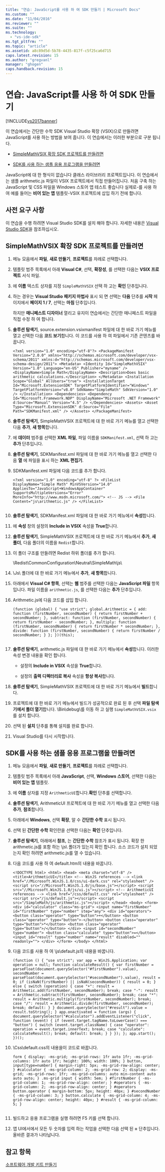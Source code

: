 ```yaml
---
title: "연습: JavaScript를 사용 하 여 SDK 만들기 | Microsoft Docs"
ms.custom: ""
ms.date: "11/04/2016"
ms.reviewer: ""
ms.suite: ""
ms.technology: 
  - "vs-ide-sdk"
ms.tgt_pltfrm: ""
ms.topic: "article"
ms.assetid: a8c89d5d-5b78-4435-817f-c5f25ca6d715
caps.latest.revision: 15
ms.author: "gregvanl"
manager: "ghogen"
caps.handback.revision: 15
---
```

# 연습: JavaScript를 사용 하 여 SDK 만들기
[!INCLUDE[vs2017banner](../code-quality/includes/vs2017banner.md)]

이 연습에서는 간단한 수학 SDK Visual Studio 확장 \(VSIX\)으로 만들려면 JavaScript를 사용 하는 방법을 보여 줍니다.  이 연습에서는 이러한 부분으로 구분 됩니다.  
  
-   [SimpleMathVSIX 확장 SDK 프로젝트를 만들려면](../extensibility/walkthrough-creating-an-sdk-using-javascript.md#createSimpleMathVSIX)  
  
-   [SDK를 사용 하는 샘플 응용 프로그램을 만들려면](../extensibility/walkthrough-creating-an-sdk-using-javascript.md#createSampleApp)  
  
 JavaScript에 대 한 형식이 없습니다 클래스 라이브러리 프로젝트입니다. 이 연습에서는 샘플 arithmetic.js 파일이 VSIX 프로젝트에서 직접 만들어집니다. 처음 구축 하는 JavaScript 및 CSS 파일을 Windows 스토어 앱 테스트 좋습니다 실제로\-를 사용 하 여 예를 들어는 **비어 있는 앱** 템플릿\-VSIX 프로젝트에 삽입 하기 전에 합니다.  
  
## 사전 요구 사항  
 이 연습을 수행 하려면 Visual Studio SDK를 설치 해야 합니다. 자세한 내용은 [Visual Studio SDK](../extensibility/visual-studio-sdk.md)을 참조하십시오.  
  
##  <a name="createSimpleMathVSIX"></a> SimpleMathVSIX 확장 SDK 프로젝트를 만들려면  
  
1.  메뉴 모음에서 **파일**, **새로 만들기**, **프로젝트**를 차례로 선택합니다.  
  
2.  템플릿 범주 목록에서 아래 **Visual C\#**, 선택, **확장성**, 를 선택한 다음는 **VSIX 프로젝트** 서식 파일.  
  
3.  에 **이름** 텍스트 상자를 지정 `SimpleMathVSIX` 선택 하 고는 **확인** 단추입니다.  
  
4.  하는 경우는 **Visual Studio 패키지 마법사** 표시 되 면 선택는 **다음** 단추를 **시작** 페이지에서 **페이지 1 \/ 7**, 선택는 **마침** 단추입니다.  
  
     하지만 **매니페스트 디자이너** 열리고 유지이 연습에서는 간단한 매니페스트 파일을 직접 수정 하 여 합니다.  
  
5.  **솔루션 탐색기**, source.extension.vsixmanifest 파일에 대 한 바로 가기 메뉴를 열고 선택한 다음 **코드 보기**합니다. 이 코드를 사용 하 여 파일에서 기존 콘텐츠를 바꿉니다.  
  
    ```  
    <?xml version="1.0" encoding="utf-8"?> <PackageManifest Version="2.0.0" xmlns="http://schemas.microsoft.com/developer/vsx-schema/2011" xmlns:d="http://schemas.microsoft.com/developer/vsx-schema-design/2011"> <Metadata> <Identity Id="SimpleMathVSIX" Version="1.0" Language="en-US" Publisher="myname" /> <DisplayName>Simple Math</DisplayName> <Description>Does basic arithmetic calculations.</Description> </Metadata> <Installation Scope="Global" AllUsers="true"> <InstallationTarget Id="Microsoft.ExtensionSDK" TargetPlatformIdentifier="Windows" TargetPlatformVersion="v8.0" SdkName="SimpleMath" SdkVersion="1.0" /> </Installation> <Dependencies> <Dependency Id="Microsoft.Framework.NDP" DisplayName="Microsoft .NET Framework" d:Source="Manual" Version="4.5" /> </Dependencies> <Assets> <Asset Type="Microsoft.ExtensionSDK" d:Source="File" Path="SDKManifest.xml" /> </Assets> </PackageManifest>  
    ```  
  
6.  **솔루션 탐색기**, SimpleMathVSIX 프로젝트에 대 한 바로 가기 메뉴를 열고 선택한 다음 **추가**, **새 항목**합니다.  
  
7.  에 **데이터** 범주를 선택한 **XML 파일**, 파일 이름을 `SDKManifest.xml`, 선택 하 고는 **추가** 단추입니다.  
  
8.  **솔루션 탐색기**, SDKManifest.xml 파일에 대 한 바로 가기 메뉴를 열고 선택한 다음 **열** 에 파일을 표시 하는 **XML 편집기**.  
  
9. SDKManifest.xml 파일에 다음 코드를 추가 합니다.  
  
    ```  
    <?xml version="1.0" encoding="utf-8" ?> <FileList DisplayName="Simple Math" MinVSVersion="14.0" AppliesTo="JavaScript+WindowsAppContainer" SupportsMultipleVersions="Error" MoreInfo="http://www.msdn.microsoft.com/"> <!-- JS --> <File Content="js\arithmetic.js" /> </FileList>  
  
    ```  
  
10. **솔루션 탐색기**, SDKManifest.xml 파일에 대 한 바로 가기 메뉴에서 **속성**합니다.  
  
11. 에 **속성** 창의 설정의 **Include in VSIX** 속성을 **True**합니다.  
  
12. **솔루션 탐색기**, SimpleMathVSIX 프로젝트에 대 한 바로 가기 메뉴에서 **추가**, **새 폴더**, 다음 폴더의 이름을 `Redist`합니다.  
  
13. 이 폴더 구조를 만들려면 Redist 하위 폴더를 추가 합니다.  
  
     \\Redist\\CommonConfiguration\\Neutral\\SimpleMath\\js\\  
  
14. \\Js\\ 폴더에 대 한 바로 가기 메뉴에서 **추가**, **새 항목**합니다.  
  
15. 아래에서 **Visual C\# 항목**, 선택는 **웹** 범주를 선택한 다음는 **JavaScript 파일** 항목입니다. 파일 이름을 `arithmetic.js`, 를 선택한 다음는 **추가** 단추입니다.  
  
16. Arithmetic.js에 다음 코드를 삽입 합니다.  
  
    ```  
    (function (global) { "use strict"; global.Arithmetic = { add: function (firstNumber, secondNumber) { return firstNumber + secondNumber; }, subtract: function (firstNumber, secondNumber) { return firstNumber - secondNumber; }, multiply: function (firstNumber, secondNumber) { return firstNumber * secondNumber; }, divide: function (firstNumber, secondNumber) { return firstNumber / secondNumber; } }; })(this);  
  
    ```  
  
17. **솔루션 탐색기**, arithmetic.js 파일에 대 한 바로 가기 메뉴에서 **속성**합니다. 이러한 속성 변경 내용을 확인 합니다.  
  
    -   설정의 **Include in VSIX** 속성을 **True**합니다.  
  
    -   설정의 **출력 디렉터리로 복사** 속성을 **항상 복사**합니다.  
  
18. **솔루션 탐색기**, SimpleMathVSIX 프로젝트에 대 한 바로 가기 메뉴에서 **빌드**합니다.  
  
19. 프로젝트에 대 한 바로 가기 메뉴에서 빌드가 성공적으로 완료 된 후 선택 **파일 탐색기에서 폴더 열기**합니다. \\Bin\\debug\\를 이동 하 고 실행 `SimpleMathVSIX.vsix` 를 설치 합니다.  
  
20. 선택 된 **설치** 단추를 통해 설치를 완료 합니다.  
  
21. Visual Studio를 다시 시작합니다.  
  
##  <a name="createSampleApp"></a> SDK를 사용 하는 샘플 응용 프로그램을 만들려면  
  
1.  메뉴 모음에서 **파일**, **새로 만들기**, **프로젝트**를 차례로 선택합니다.  
  
2.  템플릿 범주 목록에서 아래 **JavaScript**, 선택, **Windows 스토어**, 선택한 다음는 **비어 있는 앱** 템플릿.  
  
3.  에 **이름** 상자를 지정 `ArithmeticUI`합니다.**확인** 단추를 선택합니다.  
  
4.  **솔루션 탐색기**, ArithmeticUI 프로젝트에 대 한 바로 가기 메뉴를 열고 선택한 다음 **추가**, **참조**합니다.  
  
5.  아래에서 **Windows**, 선택 **확장**, 알 수 **간단한 수학** 표시 됩니다.  
  
6.  선택 된 **간단한 수학** 확인란을 선택한 다음는 **확인** 단추입니다.  
  
7.  **솔루션 탐색기**, 아래에서 **참조**, 는 **간단한 수학** 참조가 표시 됩니다. 확장 한 arithmetic.js를 포함 하는 \\js\\ 폴더가 있는지 확인 합니다. 소스 코드가 설치 되었는지 확인 하려면 arithmetic.js를 열 수 있습니다.  
  
8.  다음 코드를 사용 하 여 default.htm의 내용을 바꿉니다.  
  
    ```  
    <!DOCTYPE html> <html> <head> <meta charset="utf-8" /> <title>ArithmeticUI</title> <!-- WinJS references --> <link href="//Microsoft.WinJS.1.0/css/ui-dark.css" rel="stylesheet" /> <script src="//Microsoft.WinJS.1.0/js/base.js"></script> <script src="//Microsoft.WinJS.1.0/js/ui.js"></script> <!-- ArithmeticUI references --> <link href="/css/default.css" rel="stylesheet" /> <script src="/js/default.js"></script> <script src="/SimpleMath/js/arithmetic.js"></script> </head> <body> <form> <div id="calculator" class="ms-grid"> <input name="firstNumber" id="firstNumber" type="number" step="any"> <div id="operators"> <button class="operator" type="button">+</button> <button class="operator" type="button">-</button> <button class="operator" type="button">*</button> <button class="operator" type="button">/</button> </div> <input id="secondNumber" type="number"> <button class="calculate" type="button">=</button> <input id="result" type="number" name="result" disabled="" readonly=""> </div> </form> </body> </html>  
    ```  
  
9. 다음 코드를 사용 하 여 \\js\\default.js의 내용을 바꿉니다.  
  
    ```  
    (function () { "use strict"; var app = WinJS.Application; var operation = null; function calculateResult() { var firstNumber = parseFloat(document.querySelector("#firstNumber").value), secondNumber = parseFloat(document.querySelector("#secondNumber").value), result = 0; if (isNaN(firstNumber) || isNaN(secondNumber)) { result = 0; } else { switch (operation) { case "+": result = Arithmetic.add(firstNumber, secondNumber); break; case "-": result = Arithmetic.subtract(firstNumber, secondNumber); break; case "*": result = Arithmetic.multiply(firstNumber, secondNumber); break; case "/": result = Arithmetic.divide(firstNumber, secondNumber); break; default: } } document.querySelector("#result").value = result.toString(); } app.onactivated = function (args) { document.querySelector("#calculator").addEventListener("click", function (event) { if (event.target.tagName.toLowerCase() === "button") { switch (event.target.className) { case "operator": operation = event.target.innerText; break; case "calculate": calculateResult(); break; default: break; } } }); }; app.start(); })();  
    ```  
  
10. \\Css\\default.css의 내용을이 코드로 바꿉니다.  
  
    ```  
    form { display: -ms-grid; -ms-grid-rows: 1fr auto 1fr; -ms-grid-columns: 1fr auto 1fr; height: 100%; width: 100%; } button, input[type=number] { margin-right: 5px; -ms-grid-row-align: center; } #calculator { -ms-grid-column: 2; -ms-grid-row: 2; display: -ms-grid; -ms-grid-rows: 1fr; -ms-grid-columns: auto min-content auto auto auto; } .ms-grid input { width: 5em; } #firstNumber { -ms-grid-column: 1; -ms-grid-row-align: center; } #operators { -ms-grid-column: 2; -ms-grid-row-align: center; } #operators button.operator { margin-bottom: 5px; height: 40px; } #secondNumber { -ms-grid-column: 3; } button.calculate { -ms-grid-column: 4; -ms-grid-row-align: center; height: 40px; } #result { -ms-grid-column: 5; }  
  
    ```  
  
11. 빌드하고 응용 프로그램을 실행 하려면 F5 키를 선택 합니다.  
  
12. 앱 UI에서에서 모든 두 숫자를 입력 하는 작업을 선택한 다음 선택 된 **\=** 단추입니다. 올바른 결과가 나타납니다.  
  
## 참고 항목  
 [소프트웨어 개발 키트 만들기](../extensibility/creating-a-software-development-kit.md)